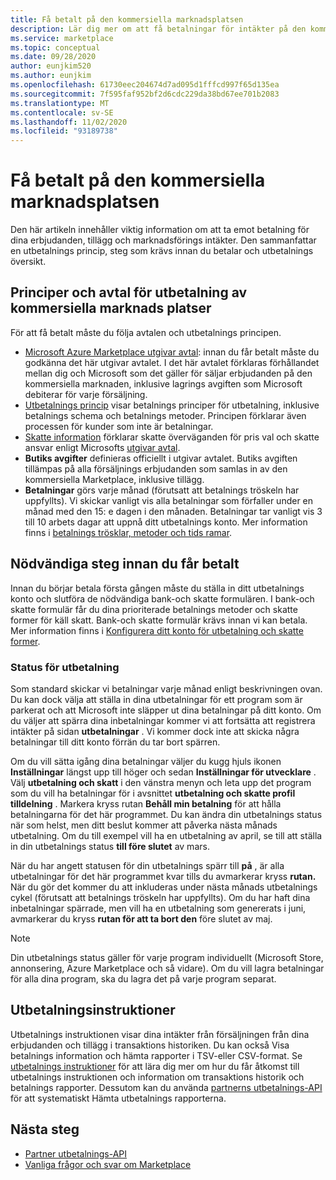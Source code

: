 ```yaml
---
title: Få betalt på den kommersiella marknadsplatsen
description: Lär dig mer om att få betalningar för intäkter på den kommersiella Marketplace – Azure Marketplace. Inkluderar utbetalnings princip, utbetalnings status och utbetalnings instruktioner.
ms.service: marketplace
ms.topic: conceptual
ms.date: 09/28/2020
author: eunjkim520
ms.author: eunjkim
ms.openlocfilehash: 61730eec204674d7ad095d1fffcd997f65d135ea
ms.sourcegitcommit: 7f595faf952bf2d6cdc229da38bd67ee701b2083
ms.translationtype: MT
ms.contentlocale: sv-SE
ms.lasthandoff: 11/02/2020
ms.locfileid: "93189738"
---
```

# <a name="getting-paid-in-the-commercial-marketplace"></a>Få betalt på den kommersiella marknadsplatsen

Den här artikeln innehåller viktig information om att ta emot betalning för dina erbjudanden, tillägg och marknadsförings intäkter. Den sammanfattar en utbetalnings princip, steg som krävs innan du betalar och utbetalnings översikt.

## <a name="commercial-marketplace-payout-policies-and-agreements"></a>Principer och avtal för utbetalning av kommersiella marknads platser

För att få betalt måste du följa avtalen och utbetalnings principen.

- [Microsoft Azure Marketplace utgivar avtal](https://go.microsoft.com/fwlink/p/?LinkID=699560): innan du får betalt måste du godkänna det här utgivar avtalet. I det här avtalet förklaras förhållandet mellan dig och Microsoft som det gäller för säljar erbjudanden på den kommersiella marknaden, inklusive lagrings avgiften som Microsoft debiterar för varje försäljning.
- [Utbetalnings princip](payout-policy-details.md) visar betalnings principer för utbetalning, inklusive betalnings schema och betalnings metoder. Principen förklarar även processen för kunder som inte är betalningar.
- [Skatte information](tax-details-marketplace.md) förklarar skatte överväganden för pris val och skatte ansvar enligt Microsofts [utgivar avtal](https://go.microsoft.com/fwlink/p/?LinkID=699560).
- **Butiks avgifter** definieras officiellt i utgivar avtalet. Butiks avgiften tillämpas på alla försäljnings erbjudanden som samlas in av den kommersiella Marketplace, inklusive tillägg.
- **Betalningar** görs varje månad (förutsatt att betalnings tröskeln har uppfyllts). Vi skickar vanligt vis alla betalningar som förfaller under en månad med den 15: e dagen i den månaden. Betalningar tar vanligt vis 3 till 10 arbets dagar att uppnå ditt utbetalnings konto. Mer information finns i [betalnings trösklar, metoder och tids ramar](payment-thresholds-methods-timeframes.md).

## <a name="prerequisite-steps-before-getting-paid"></a>Nödvändiga steg innan du får betalt

Innan du börjar betala första gången måste du ställa in ditt utbetalnings konto och slutföra de nödvändiga bank-och skatte formulären. I bank-och skatte formulär får du dina prioriterade betalnings metoder och skatte former för käll skatt. Bank-och skatte formulär krävs innan vi kan betala. Mer information finns i [Konfigurera ditt konto för utbetalning och skatte former](set-up-your-payout-account.md).

### <a name="payout-hold-status"></a>Status för utbetalning

Som standard skickar vi betalningar varje månad enligt beskrivningen ovan. Du kan dock välja att ställa in dina utbetalningar för ett program som är parkerat och att Microsoft inte släpper ut dina betalningar på ditt konto. Om du väljer att spärra dina inbetalningar kommer vi att fortsätta att registrera intäkter på sidan **utbetalningar** . Vi kommer dock inte att skicka några betalningar till ditt konto förrän du tar bort spärren.

Om du vill sätta igång dina betalningar väljer du kugg hjuls ikonen **Inställningar** längst upp till höger och sedan **Inställningar för utvecklare** . Välj **utbetalning och skatt** i den vänstra menyn och leta upp det program som du vill ha betalningar för i avsnittet **utbetalning och skatte profil tilldelning** . Markera kryss rutan **Behåll min betalning** för att hålla betalningarna för det här programmet. Du kan ändra din utbetalnings status när som helst, men ditt beslut kommer att påverka nästa månads utbetalning. Om du till exempel vill ha en utbetalning av april, se till att ställa in din utbetalnings status **till före slutet** av mars.

När du har angett statusen för din utbetalnings spärr till **på** , är alla utbetalningar för det här programmet kvar tills du avmarkerar kryss **rutan.** När du gör det kommer du att inkluderas under nästa månads utbetalnings cykel (förutsatt att betalnings tröskeln har uppfyllts). Om du har haft dina inbetalningar spärrade, men vill ha en utbetalning som genererats i juni, avmarkerar du kryss **rutan för att ta bort den** före slutet av maj.

>[!Note]
> Din utbetalnings status gäller för varje program individuellt (Microsoft Store, annonsering, Azure Marketplace och så vidare). Om du vill lagra betalningar för alla dina program, ska du lagra det på varje program separat.

## <a name="payout-statements"></a>Utbetalningsinstruktioner

Utbetalnings instruktionen visar dina intäkter från försäljningen från dina erbjudanden och tillägg i transaktions historiken. Du kan också Visa betalnings information och hämta rapporter i TSV-eller CSV-format. Se [utbetalnings instruktioner](payout-statement.md) för att lära dig mer om hur du får åtkomst till utbetalnings instruktionen och information om transaktions historik och betalnings rapporter. Dessutom kan du använda [partnerns utbetalnings-API](https://apidocs.microsoft.com/services/partnerpayouts) för att systematiskt Hämta utbetalnings rapporterna.

## <a name="next-steps"></a>Nästa steg

- [Partner utbetalnings-API](https://apidocs.microsoft.com/services/partnerpayouts)
- [Vanliga frågor och svar om Marketplace](payout-faq.md)
